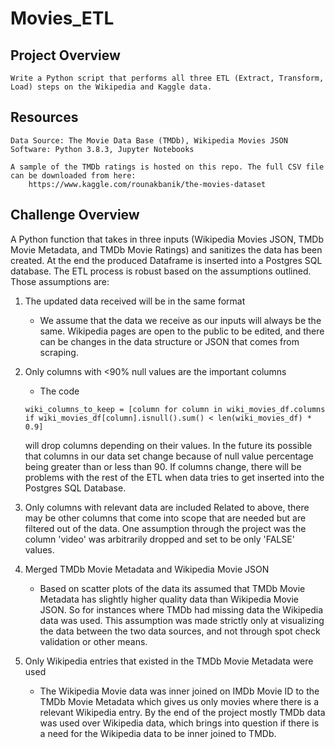 # Movies_ETL

## Project Overview
	Write a Python script that performs all three ETL (Extract, Transform, Load) steps on the Wikipedia and Kaggle data. 

## Resources
	Data Source: The Movie Data Base (TMDb), Wikipedia Movies JSON
	Software: Python 3.8.3, Jupyter Notebooks
	
	A sample of the TMDb ratings is hosted on this repo. The full CSV file can be downloaded from here:
		https://www.kaggle.com/rounakbanik/the-movies-dataset
## Challenge Overview
A Python function that takes in three inputs (Wikipedia Movies JSON, TMDb Movie Metadata, and TMDb Movie Ratings) and sanitizes the data has been created. At the end the produced Dataframe is inserted into a Postgres SQL database. The ETL process is robust based on the assumptions outlined. Those assumptions are:
1. The updated data received will be in the same format
	  * We assume that the data we receive as our inputs will always be the same. Wikipedia pages are open to the public to be edited, and there can be changes in the data structure or JSON that comes from scraping.
	
2. Only columns with <90% null values are the important columns
	  * The code 
	  ``` 
	  wiki_columns_to_keep = [column for column in wiki_movies_df.columns if wiki_movies_df[column].isnull().sum() < len(wiki_movies_df) * 0.9] 
	  ``` 
	will drop columns depending on their values. In the future its possible that columns in our data set change because of null value percentage being greater than or less than 90. If columns change, there will be problems with the rest of the ETL when data tries to get inserted into the Postgres SQL Database.
	 
3. Only columns with relevant data are included
		Related to above, there may be other columns that come into scope that are needed but are filtered out of the data. One assumption through the project was the column 'video' was arbitrarily dropped and set to be only 'FALSE' values. 
	
4. Merged TMDb Movie Metadata and Wikipedia Movie JSON  
	  * Based on scatter plots of the data its assumed that TMDb Movie Metadata has slightly higher quality data than Wikipedia Movie JSON. So for instances where TMDb had missing data the Wikipedia data was used. This assumption was made strictly only at visualizing the data between the two data sources, and not through spot check validation or other means.
	
5. Only Wikipedia entries that existed in the TMDb Movie Metadata were used
	  * The Wikipedia Movie data was inner joined on IMDb Movie ID to the TMDb Movie Metadata which gives us only movies where there is a relevant Wikipedia entry. By the end of the project mostly TMDb data was used over Wikipedia data, which brings into question if there is a need for the Wikipedia data to be inner joined to TMDb. 
	